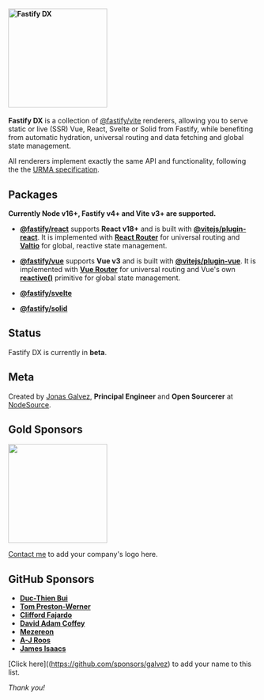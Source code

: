 
#### <img width="200px" alt="Fastify DX" src="https://user-images.githubusercontent.com/12291/163095704-d1bd8541-ecde-4707-8068-17d2fd725c01.svg">

**Fastify DX** is a collection of [@fastify/vite](https://fastify-vite.dev) renderers, allowing you to serve static or live (SSR) Vue, React, Svelte or Solid from Fastify, while benefiting from automatic hydration, universal routing and data fetching and global state management.

All renderers implement exactly the same API and functionality, following the the [URMA specification](https://github.com/fastify/fastify-dx/blob/main/URMA.md).

## Packages

**Currently Node v16+, Fastify v4+ and Vite v3+ are supported.**

- [**@fastify/react**](https://github.com/fastify/fastify-dx/tree/main/packages/fastify-react) supports **React v18+** and is built with [**@vitejs/plugin-react**](https://github.com/vitejs/vite-plugin-react). It is implemented with [**React Router**](https://github.com/remix-run/react-router) for universal routing and [**Valtio**](https://github.com/pmndrs/valtio) for global, reactive state management.
 
- [**@fastify/vue**](https://github.com/fastify/fastify-dx/tree/main/packages/fastify-vue) supports **Vue v3** and is built with [**@vitejs/plugin-vue**](https://github.com/vitejs/vite-plugin-vue). It is implemented with [**Vue Router**](https://github.com/vuejs/router) for universal routing and Vue's own [**reactive()**](https://vuejs.org/api/reactivity-core.html#reactive) primitive for global state management.
 
- [**@fastify/svelte**](https://github.com/fastify/fastify-dx/tree/main/packages/fastify-svelte)
 
- [**@fastify/solid**](https://github.com/fastify/fastify-dx/tree/main/packages/fastify-solid)

## Status

Fastify DX is currently in **beta**.

## Meta

Created by [Jonas Galvez](https://github.com/sponsors/galvez), **Principal Engineer** and **Open Sourcerer** at [NodeSource](https://nodesource.com).

## Gold Sponsors

<a href="https://nodesource.com"><img width="200px" src="https://user-images.githubusercontent.com/12291/206885948-3fa742a2-1057-4db2-8648-46f5cb673461.svg"></a>

[Contact me](mailto:jonasgalvez@gmail.com) to add your company's logo here.

## GitHub Sponsors

- [**Duc-Thien Bui**](https://github.com/aecea)
- [**Tom Preston-Werner**](https://github.com/mojombo) 
- [**Clifford Fajardo**](https://github.com/cliffordfajardo)
- [**David Adam Coffey**](https://github.com/dacoffey)
- [**Mezereon**](https://github.com/mezereon-co)
- [**A-J Roos**](https://github.com/Asjas)
- [**James Isaacs**](https://github.com/jamesisaacs2)

[Click here]((https://github.com/sponsors/galvez) to add your name to this list.

_Thank you!_
